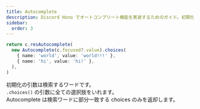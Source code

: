 ```yaml
---
title: Autocomplete
description: Discord Hono でオートコンプリート機能を実装するためのガイド。初期化とユーザー入力に基づく選択肢のフィルタリングを含みます。
sidebar:
  order: 3
---
```


```ts /(?<!res)Autocomplete/
return c.resAutocomplete(
  new Autocomplete(c.focused?.value).choices(
    { name: 'world', value: 'world!!!' },
    { name: 'hi', value: 'hi!' },
  ),
)
```

初期化の引数は検索するワードです。  
`.choices()` の引数に全ての選択肢をいれます。  
Autocomplete は検索ワードに部分一致する choices のみを返却します。
